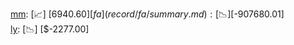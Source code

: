 [mm](record/mm/summary.md): [📈] [$6940.60]  
[fa](record/fa/summary.md): [📉] [$-907680.01]  
[ly](record/ly/summary.md): [📉] [$-2277.00]  
